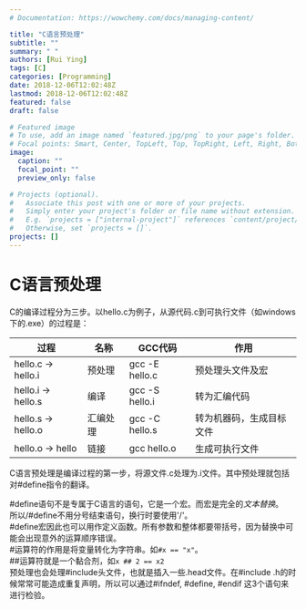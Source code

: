 ```yaml
---
# Documentation: https://wowchemy.com/docs/managing-content/

title: "C语言预处理"
subtitle: ""
summary: " "
authors: [Rui Ying]
tags: [C]
categories: [Programming]
date: 2018-12-06T12:02:48Z
lastmod: 2018-12-06T12:02:48Z
featured: false
draft: false

# Featured image
# To use, add an image named `featured.jpg/png` to your page's folder.
# Focal points: Smart, Center, TopLeft, Top, TopRight, Left, Right, BottomLeft, Bottom, BottomRight.
image:
  caption: ""
  focal_point: ""
  preview_only: false

# Projects (optional).
#   Associate this post with one or more of your projects.
#   Simply enter your project's folder or file name without extension.
#   E.g. `projects = ["internal-project"]` references `content/project/deep-learning/index.md`.
#   Otherwise, set `projects = []`.
projects: []
---
```

# C语言预处理

C的编译过程分为三步。以hello.c为例子，从源代码.c到可执行文件（如windows下的.exe）的过程是：

| 过程               | 名称     | GCC代码        | 作用                     |
| ------------------ | -------- | -------------- | ------------------------ |
| hello.c -> hello.i | 预处理   | gcc -E hello.c | 预处理头文件及宏         |
| hello.i -> hello.s | 编译     | gcc -S hello.i | 转为汇编代码             |
| hello.s -> hello.o | 汇编处理 | gcc -C hello.s | 转为机器码，生成目标文件 |
| hello.o -> hello   | 链接     | gcc  hello.o   | 生成可执行文件           |

C语言预处理是编译过程的第一步，将源文件.c处理为.i文件。其中预处理就包括对#define指令的翻译。

\#define语句不是专属于C语言的语句，它是一个宏。而宏是完全的*文本替换*。  
所以/#define不用分号结束语句，换行时要使用'/'。  
\#define宏因此也可以用作定义函数。所有参数和整体都要带括号，因为替换中可能会出现意外的运算顺序错误。  
\#运算符的作用是将变量转化为字符串。如`#x == "x"`。  
\#\#运算符就是一个黏合剂，如`x ## 2 == x2`  
预处理也会处理#include头文件，也就是插入一些.head文件。在\#include .h的时候常常可能造成重复声明，所以可以通过\#ifndef, \#define, \#endif 这3个语句来进行检验。
